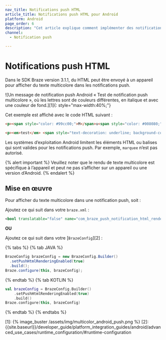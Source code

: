 ```yaml
---
nav_title: Notifications push HTML
article_title: Notifications push HTML pour Android
platform: Android
page_order: 6
description: "Cet article explique comment implémenter des notifications push HTML dans votre application Android."
channel:
  - Notification push

---
```


# Notifications push HTML

Dans le SDK Braze version 3.1.1, du HTML peut être envoyé à un appareil pour afficher du texte multicolore dans les notifications push.

![Un message de notification push Android « Test de notification push multicolore », où les lettres sont de couleurs différentes, en italique et avec une couleur de fond.][1]{: style="max-width:40%;"}

Cet exemple est affiché avec le code HTML suivant :

```html
<p><span style="color: #99cc00;">M</span>u<span style="color: #008080;">lti</span>Colo<span style="color: #ff6600;">r</span> <span style="color: #000080;">P</span><span style="color: #00ccff;">u</span><span style="color: #ff0000;">s</span><span style="color: #808080;">h</span></p>
```

```html
<p><em>test</em> <span style="text-decoration: underline; background-color: #ff6600;"><strong>message</strong></span></p>
```

Les systèmes d’exploitation Android limitent les éléments HTML ou balises qui sont valides pour les notifications push. Par exemple, `marquee` n’est pas autorisé.

{% alert important %}
Veuillez noter que le rendu de texte multicolore est spécifique à l’appareil et peut ne pas s’afficher sur un appareil ou une version d’Android.
{% endalert %}

## Mise en œuvre

Pour afficher du texte multicolore dans une notification push, soit :

Ajoutez ce qui suit dans votre `braze.xml` :

```xml
<bool translatable="false" name="com_braze_push_notification_html_rendering_enabled">true</bool>
```

**OU** 

Ajoutez ce qui suit dans votre [`BrazeConfig`][2] :

{% tabs %}
{% tab JAVA %}

```java
BrazeConfig brazeConfig = new BrazeConfig.Builder()
  .setPushHtmlRenderingEnabled(true)
  .build();
Braze.configure(this, brazeConfig);
```
 
{% endtab %}
{% tab KOTLIN %}

```kotlin
val brazeConfig = BrazeConfig.Builder()
    .setPushHtmlRenderingEnabled(true)
    .build()
Braze.configure(this, brazeConfig)
```

{% endtab %}
{% endtabs %}

[1]: {% image_buster /assets/img/multicolor_android_push.png %}
[2]: {{site.baseurl}}/developer_guide/platform_integration_guides/android/advanced_use_cases/runtime_configuration/#runtime-configuration

